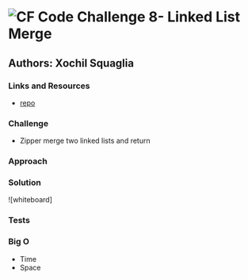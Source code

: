 ![CF](http://i.imgur.com/7v5ASc8.png) Code Challenge 8- Linked List Merge
==============================================

## Authors: Xochil Squaglia


### Links and Resources
* [repo](https://github.com/xochil73/data-structures-and-algorithms/tree/master/code-challenges/401/stacksAndQueues)

### Challenge
* Zipper merge two linked lists and return

### Approach


### Solution
![whiteboard]


### Tests


### Big O
* Time
* Space

